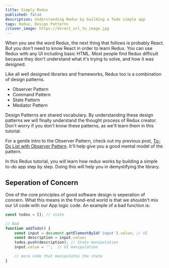 ```yaml
---
title: Simply Redux
published: false
description: Understanding Redux by building a Todo simple app
tags: Redux, Design Patterns
//cover_image: https://direct_url_to_image.jpg
---
```


When you see the word Redux, the next thing that follows is probably React. But you don't need to know React in order to learn Redux. You can use Redux with any UI including basic HTML. Most people find Redux difficult because they don't understand what it's trying to solve, and how it was designed.

Like all well designed libraries and frameworks, Redux too is a combination of design patterns.

- Observer Pattern
- Command Pattern
- State Pattern
- Mediator Pattern

Design Patterns are shared vocabulary. By understanding these design patterns we will finally understand the thought process of Redux creator. Don't worry if you don't know these patterns, as we'll learn them in this tutorial.

For a gentle intro to the Observer Pattern, check out my previous post, [To-Do List with Observer Pattern](https://dev.to/devusman/to-do-list-with-observer-pattern-1cl7). It'll help give you a good mental model of the pattern.

In this Redux tutorial, you will learn how redux works by building a simple to-do app step by step. Doing this will help you in demystifying the library.

## Seperation of Concern

One of the core principles of good software design is seperation of concern. What this means in the frond-end world is that we shouldn't mix our UI code with our App logic code. An example of a bad function is:

```js
const todos = []; // state

// Bad
function addTodo() {
    const input = document.getElementById('input').value; // UI
    const description = input.value;
    todos.push(description); // State manipulation
    input.value = '';  // UI manipulation

    // more code that manipulates the state
}
```
